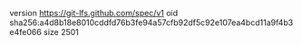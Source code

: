 version https://git-lfs.github.com/spec/v1
oid sha256:a4d8b18e8010cddfd76b3fe94a57cfb92df5c92e107ea4bcd11a9f4b3e4fe066
size 2501
